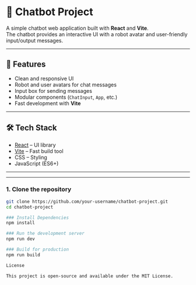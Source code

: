 # 🤖 Chatbot Project

A simple chatbot web application built with **React** and **Vite**.  
The chatbot provides an interactive UI with a robot avatar and user-friendly input/output messages.

---

## 🚀 Features
- Clean and responsive UI
- Robot and user avatars for chat messages
- Input box for sending messages
- Modular components (`ChatInput`, `App`, etc.)
- Fast development with **Vite**

---

## 🛠️ Tech Stack
- [React](https://react.dev/) – UI library
- [Vite](https://vitejs.dev/) – Fast build tool
- CSS – Styling
- JavaScript (ES6+)

---


---

### 1. Clone the repository
```bash
git clone https://github.com/your-username/chatbot-project.git
cd chatbot-project

### Install Dependencies
npm install

### Run the development server
npm run dev

### Build for production
npm run build 

License

This project is open-source and available under the MIT License.

